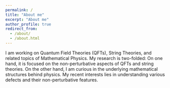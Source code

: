 ```yaml
---
permalink: /
title: "About me"
excerpt: "About me"
author_profile: true
redirect_from: 
  - /about/
  - /about.html
---
```


I am working on Quantum Field Theories (QFTs), String Theories, and related topics of Mathematical Physics. My research is two-folded: On one hand, it is focused on the non-perturbative aspects of QFTs and string theories. On the other hand, I am curious in the underlying mathematical structures behind physics. My recent interests lies in understanding various defects and their non-perturbative features.
